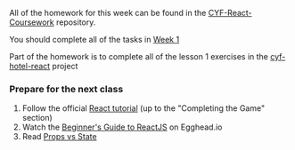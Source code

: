 All of the homework for this week can be found in the [CYF-React-Coursework](https://github.com/CodeYourFuture/CYF-React-Coursework) repository.

You should complete all of the tasks in [Week 1](https://github.com/CodeYourFuture/CYF-React-Coursework/tree/master/week-1)

Part of the homework is to complete all of the lesson 1 exercises in the [cyf-hotel-react](https://github.com/CodeYourFuture/cyf-hotel-react#lesson-1) project

### Prepare for the next class

1. Follow the official [React tutorial](https://reactjs.org/tutorial/tutorial.html) (up to the "Completing the Game" section)
2. Watch the [Beginner's Guide to ReactJS](https://egghead.io/courses/the-beginner-s-guide-to-reactjs) on Egghead.io
3. Read [Props vs State](https://kentcdodds.com/blog/props-vs-state)
